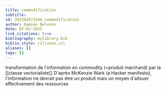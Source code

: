 ```yaml
---
title: commodification
subtitle:
id: 202302071548_commodification
author: Damien Belvèze
date: 07-02-2023
link_citations: true
bibliography: mylibrary.bib
biblio_style: csl\ieee.csl
aliases: []
tags: []
---
```


transformation de l'information en commodity (=produit marchand) par la [[classe vectorialiste]]
D'après McKenzie Wark (a Hacker manifesto), l'information ne devrait pas être un produit mais un moyen d'allouer effectivement des ressources




